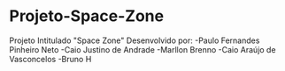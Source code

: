 # Projeto-Space-Zone
Projeto Intitulado "Space Zone"
Desenvolvido por:
-Paulo Fernandes Pinheiro Neto
-Caio Justino de Andrade
-Marllon Brenno
-Caio Araújo de Vasconcelos
-Bruno H
